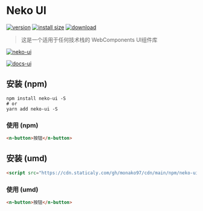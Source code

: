 # Neko UI

[![version][version-tag]][npm-url]
[![install size][size-tag]][size-url]
[![download][download-tag]][npm-url]

> 这是一个适用于任何技术栈的 WebComponents UI组件库

[![neko-ui][install-tag]][npm-url]

[![docs-ui][docs-tag]][docs-url]

[docs-url]: https://monako97.github.io/neko-ui
[docs-tag]: https://cdn.staticaly.com/gh/monako97/cdn/main/image/202307281701250.svg
[npm-url]: https://npmjs.org/package/neko-ui
[install-tag]: https://nodei.co/npm/neko-ui.png
[version-tag]: https://img.shields.io/npm/v/neko-ui/latest.svg?logo=npm
[size-tag]: https://packagephobia.com/badge?p=neko-ui@latest
[size-url]: https://packagephobia.com/result?p=neko-ui@latest
[download-tag]: https://img.shields.io/npm/dm/neko-ui.svg?logo=docusign

## 安装 (npm)

```shell
npm install neko-ui -S
# or
yarn add neko-ui -S
```

### 使用 (npm)

```html
<n-button>按钮</n-button>
```

## 安装 (umd)

```html
<script src="https://cdn.staticaly.com/gh/monako97/cdn/main/npm/neko-ui/2.0.1/lib/index.js"></script>
```

### 使用 (umd)

```html
<n-button>按钮</n-button>
```
